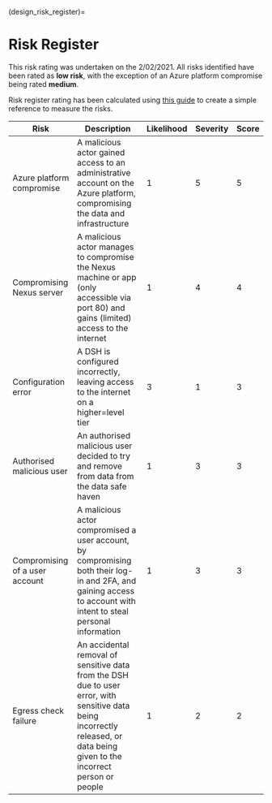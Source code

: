 (design_risk_register)=
# Risk Register

This risk rating was undertaken on the 2/02/2021.
All risks identified have been rated as **low risk**, with the exception of an Azure platform compromise being rated **medium**.

Risk register rating has been calculated using [this guide](http://intaver.com/risk-scores/) to create a simple reference to measure the risks.

| Risk                           | Description                                                                                                                                                                   | Likelihood  | Severity  | Score  |
| ----                           | ------------                                                                                                                                                                  | ----------- | --------- | ------ |
| Azure platform compromise      | A malicious actor gained access to an administrative account on the  Azure platform, compromising the data and infrastructure                                                 | 1           | 5         | 5      |
| Compromising Nexus server      | A malicious actor manages to compromise the Nexus machine or app (only accessible via port 80) and gains (limited) access to the internet                                     | 1           | 4         | 4      |
| Configuration error            | A DSH is configured incorrectly, leaving access to the internet on a higher=level tier                                                                                        | 3           | 1         | 3      |
| Authorised malicious user      | An authorised malicious user decided to try and remove from data from the data safe haven                                                                                     | 1           | 3         | 3      |
| Compromising of a user account | A malicious actor compromised a user account, by compromising both their log-in and 2FA, and gaining access to account with intent to steal personal information              | 1           | 3         | 3      |
| Egress check failure           | An accidental removal of sensitive data from the DSH due to user error, with sensitive data being incorrectly released, or data being given to the incorrect person or people | 1           | 2         | 2      |
